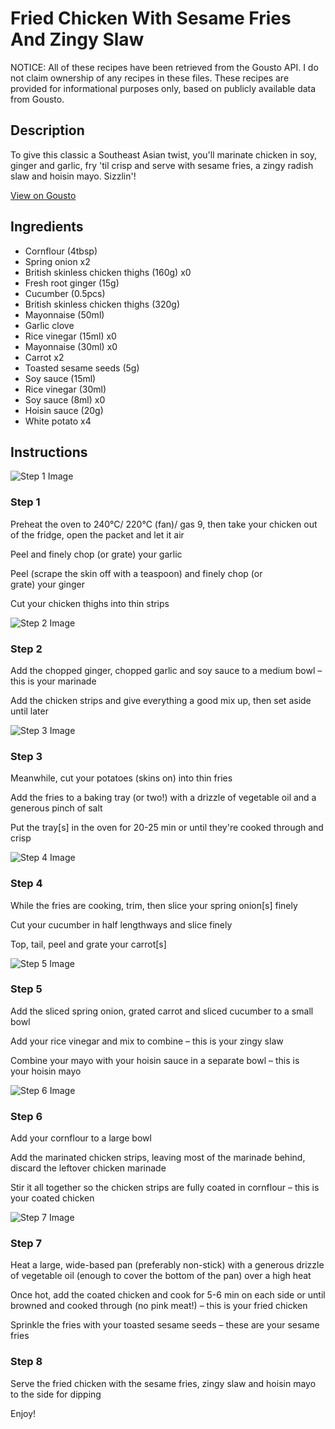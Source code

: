 # Fried Chicken With Sesame Fries And Zingy Slaw

NOTICE: All of these recipes have been retrieved from the Gousto API. I do not claim ownership of any recipes in these files. These recipes are provided for informational purposes only, based on publicly available data from Gousto.

## Description

To give this classic a Southeast Asian twist, you'll marinate chicken in soy, ginger and garlic, fry 'til crisp and serve with sesame fries, a zingy radish slaw and hoisin mayo. Sizzlin'!

[View on Gousto](https://www.gousto.co.uk/recipes/cookbook/fried-chicken-sesame-fries-zingy-slaw)

## Ingredients

- Cornflour (4tbsp)
- Spring onion x2
- British skinless chicken thighs (160g) x0
- Fresh root ginger (15g)
- Cucumber (0.5pcs)
- British skinless chicken thighs (320g)
- Mayonnaise (50ml)
- Garlic clove
- Rice vinegar (15ml) x0
- Mayonnaise (30ml) x0
- Carrot x2
- Toasted sesame seeds (5g)
- Soy sauce (15ml)
- Rice vinegar (30ml)
- Soy sauce (8ml) x0
- Hoisin sauce (20g)
- White potato x4

## Instructions

![Step 1 Image](https://production-media.gousto.co.uk/cms/recipe-step-image/Step-1-1597739050693-x200.jpg)

### Step 1

Preheat the oven to 240°C/ 220°C (fan)/ gas 9, then take your chicken out of the fridge, open the packet and let it air

Peel and finely chop (or grate) your garlic

Peel (scrape the skin off with a teaspoon) and finely chop (or grate) your ginger

Cut your chicken thighs into thin strips

![Step 2 Image](https://production-media.gousto.co.uk/cms/recipe-step-image/1503.-step-2-x200.jpg)

### Step 2

Add the chopped ginger, chopped garlic and soy sauce to a medium bowl – this is your marinade

Add the chicken strips and give everything a good mix up, then set aside until later

![Step 3 Image](https://production-media.gousto.co.uk/cms/recipe-step-image/1503.-step-3-x200.jpg)

### Step 3

Meanwhile, cut your potatoes (skins on) into thin fries

Add the fries to a baking tray (or two!) with a drizzle of vegetable oil and a generous pinch of salt

Put the tray[s] in the oven for 20-25 min or until they're cooked through and crisp

![Step 4 Image](https://production-media.gousto.co.uk/cms/recipe-step-image/1503.-step-4-x200.jpg)

### Step 4

While the fries are cooking, trim, then slice your spring onion[s] finely

Cut your cucumber in half lengthways and slice finely

Top, tail, peel and grate your carrot[s]

![Step 5 Image](https://production-media.gousto.co.uk/cms/recipe-step-image/1503.-step-5-x200.jpg)

### Step 5

Add the sliced spring onion, grated carrot and sliced cucumber to a small bowl

Add your rice vinegar and mix to combine – this is your zingy slaw

Combine your mayo with your hoisin sauce in a separate bowl – this is your hoisin mayo

![Step 6 Image](https://production-media.gousto.co.uk/cms/recipe-step-image/1503.-step-6-x200.jpg)

### Step 6

Add your cornflour to a large bowl

Add the marinated chicken strips, leaving most of the marinade behind, discard the leftover chicken marinade

Stir it all together so the chicken strips are fully coated in cornflour – this is your coated chicken

![Step 7 Image](https://production-media.gousto.co.uk/cms/recipe-step-image/1503.-step-7-x200.jpg)

### Step 7

Heat a large, wide-based pan (preferably non-stick) with a generous drizzle of vegetable oil (enough to cover the bottom of the pan) over a high heat

Once hot, add the coated chicken and cook for 5-6 min on each side or until browned and cooked through (no pink meat!) – this is your fried chicken

Sprinkle the fries with your toasted sesame seeds – these are your sesame fries

### Step 8

Serve the fried chicken with the sesame fries, zingy slaw and hoisin mayo to the side for dipping

Enjoy!

